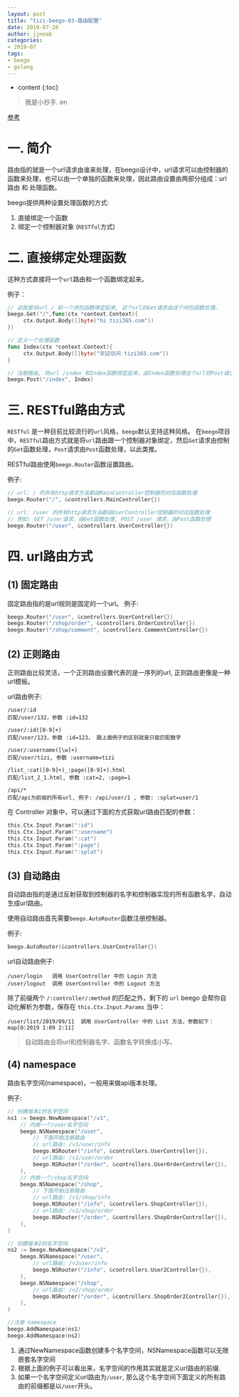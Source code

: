 ```yaml
---
layout: post
title: "tizi-beego-03-路由配置"
date: 2019-07-28
author: jjnoob
categories:
- 2019-07
tags:
- beego
- golang
---
```


* content
{:toc}

> 我是小抄手. en

[参考](https://www.tizi365.com/archives/110.html)



# 一. 简介
路由指的就是一个url请求由谁来处理，在beego设计中，url请求可以由控制器的函数来处理，也可以由一个单独的函数来处理，因此路由设置由两部分组成：url路由 和 处理函数。

beego提供两种设置处理函数的方式:
1. 直接绑定一个函数
2. 绑定一个控制器对象 (`RESTful`方式)

# 二. 直接绑定处理函数
这种方式直接将一个`url`路由和一个函数绑定起来。

例子：
```go
// 这就是将url / 和一个闭包函数绑定起来, 这个url的Get请求由这个闭包函数处理。
beego.Get("/",func(ctx *context.Context){
     ctx.Output.Body([]byte("hi tizi365.com"))
})

// 定义一个处理函数
func Index(ctx *context.Context){
     ctx.Output.Body([]byte("欢迎访问 tizi365.com"))
}

// 注册路由, 将url /index 和Index函数绑定起来，由Index函数处理这个url的Post请求
beego.Post("/index", Index)
```

# 三. RESTful路由方式
`RESTful` 是一种目前比较流行的`url`风格，`beego`默认支持这种风格。
在`beego`项目中，`RESTful`路由方式就是将`url`路由跟一个控制器对象绑定，然后`Get`请求由控制的`Get`函数处理，`Post`请求由`Post`函数处理，以此类推。

RESTful路由使用`beego.Router`函数设置路由。

例子:
```go
// url: / 的所有http请求方法都由MainController控制器的对应函数处理
beego.Router("/", &controllers.MainController{})

// url: /user 的所有http请求方法都由UserController控制器的对应函数处理
// 例如: GET /user请求，由Get函数处理, POST /user 请求，由Post函数处理
beego.Router("/user", &controllers.UserController{})
```

# 四. url路由方式
## (1) 固定路由
固定路由指的是url规则是固定的一个url。
例子:
```go
beego.Router("/user", &controllers.UserController{})
beego.Router("/shop/order", &controllers.OrderController{})
beego.Router("/shop/comment", &controllers.CommentController{})
```

## (2) 正则路由
正则路由比较灵活，一个正则路由设置代表的是一序列的url, 正则路由更像是一种url模板。

url路由例子:
```
/user/:id
匹配/user/132，参数 :id=132

/user/:id([0-9]+)
匹配/user/123，参数 :id=123， 跟上面例子的区别就是只能匹配数字

/user/:username([\w]+)
匹配/user/tizi, 参数 :username=tizi

/list_:cat([0-9]+)_:page([0-9]+).html
匹配/list_2_1.html, 参数 :cat=2, :page=1

/api/*
匹配/api为前缀的所有url, 例子: /api/user/1 , 参数: :splat=user/1
```

在 Controller 对象中，可以通过下面的方式获取url路由匹配的参数：
```go
this.Ctx.Input.Param(":id")
this.Ctx.Input.Param(":username")
this.Ctx.Input.Param(":cat")
this.Ctx.Input.Param(":page")
this.Ctx.Input.Param(":splat")
```

## (3) 自动路由
自动路由指的是通过反射获取到控制器的名字和控制器实现的所有函数名字，自动生成url路由。

使用自动路由首先需要`beego.AutoRouter`函数注册控制器。

例子:
```go
beego.AutoRouter(&controllers.UserController{})
```
url自动路由例子:
```
/user/login   调用 UserController 中的 Login 方法
/user/logout  调用 UserController 中的 Logout 方法
```
除了前缀两个 `/:controller/:method` 的匹配之外，剩下的 `url` beego 会帮你自动化解析为参数，保存在 `this.Ctx.Input.Params` 当中：
```
/user/list/2019/09/11  调用 UserController 中的 List 方法，参数如下：map[0:2019 1:09 2:11]
```

> 自动路由会将url和控制器名字、函数名字转换成小写。


## (4) namespace
路由名字空间(namespace)，一般用来做api版本处理。

例子:
```go
// 创建版本1的名字空间
ns1 := beego.NewNamespace("/v1",
    // 内嵌一个/user名字空间
    beego.NSNamespace("/user",
        // 下面开始注册路由
        // url路由: /v1/user/info
        beego.NSRouter("/info", &controllers.UserController{}),
        // url路由: /v1/user/order
        beego.NSRouter("/order", &controllers.UserOrderController{}),
    ),
    // 内嵌一个/shop名字空间
    beego.NSNamespace("/shop",
        // 下面开始注册路由
        // url路由: /v1/shop/info
        beego.NSRouter("/info", &controllers.ShopController{}),
        // url路由: /v1/shop/order
        beego.NSRouter("/order", &controllers.ShopOrderController{}),
    ),
)

// 创建版本2的名字空间
ns2 := beego.NewNamespace("/v2",
    beego.NSNamespace("/user",
        // url路由: /v2user/info
        beego.NSRouter("/info", &controllers.User2Controller{}),
    ),
    beego.NSNamespace("/shop",
        // url路由: /v2/shop/order
        beego.NSRouter("/order", &controllers.ShopOrder2Controller{}),
    ),
)

//注册 namespace
beego.AddNamespace(ns1)
beego.AddNamespace(ns2)
```

1. 通过NewNamespace函数创建多个名字空间，NSNamespace函数可以无限嵌套名字空间
2. 根据上面的例子可以看出来，名字空间的作用其实就是定义url路由的前缀.
3. 如果一个名字空间定义url路由为`/user`, 那么这个名字空间下面定义的所有路由的前缀都是以`/user`开头。
